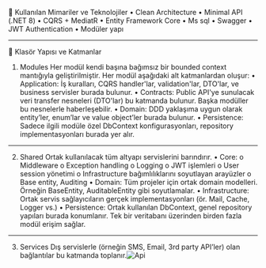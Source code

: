 🔧 Kullanılan Mimariler ve Teknolojiler
•	Clean Architecture
•	Minimal API (.NET 8)
•	CQRS + MediatR
•	Entity Framework Core
•	Ms sql
•	Swagger
•	JWT Authentication
•	Modüler yapı
________________________________________
📁 Klasör Yapısı ve Katmanlar
1. Modules
Her modül kendi başına bağımsız bir bounded context mantığıyla geliştirilmiştir.
Her modül aşağıdaki alt katmanlardan oluşur:
•	Application:
İş kuralları, CQRS handler'lar, validation'lar, DTO'lar, ve business servisler burada bulunur.
•	Contracts:
Public API'ye sunulacak veri transfer nesneleri (DTO'lar) bu katmanda bulunur. Başka modüller bu nesnelerle haberleşebilir.
•	Domain:
DDD yaklaşıma uygun olarak entity’ler, enum’lar ve value object’ler burada bulunur.
•	Persistence:
Sadece ilgili modüle özel DbContext konfigurasyonları, repository implementasyonları burada yer alır.
________________________________________
2. Shared
Ortak kullanılacak tüm altyapı servislerini barındırır.
•	Core:
o	Middleware
o	Exception handling
o	Logging
o	JWT işlemleri
o	User session yönetimi
o	Infrastructure bağımlılıklarını soyutlayan arayüzler
o	Base entity, Auditing
•	Domain:
Tüm projeler için ortak domain modelleri. Örneğin BaseEntity, AuditableEntity gibi soyutlamalar.
•	Infrastructure:
Ortak servis sağlayıcıların gerçek implementasyonları (ör. Mail, Cache, Logger vs.)
•	Persistence:
Ortak kullanılan DbContext, genel repository yapıları burada konumlanır. Tek bir veritabanı üzerinden birden fazla modül erişim sağlar.
________________________________________
3. Services
Dış servislerle (örneğin SMS, Email, 3rd party API’ler) olan bağlantılar bu katmanda toplanır.![Api](https://github.com/user-attachments/assets/8c74f667-d676-42cc-9bd6-af1a051a1a55)



 

 
